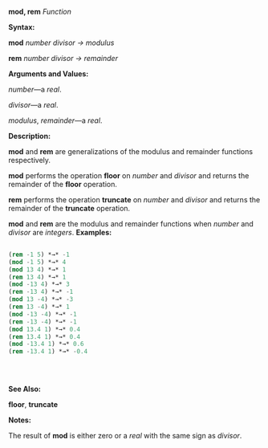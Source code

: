 **mod, rem** *Function* 



**Syntax:** 



**mod** *number divisor → modulus* 



**rem** *number divisor → remainder* 



**Arguments and Values:** 



*number*—a *real*. 



*divisor*—a *real*. 



*modulus*, *remainder*—a *real*. 



**Description:** 



**mod** and **rem** are generalizations of the modulus and remainder functions respectively. 



**mod** performs the operation **floor** on *number* and *divisor* and returns the remainder of the **floor** operation. 



**rem** performs the operation **truncate** on *number* and *divisor* and returns the remainder of the **truncate** operation. 



**mod** and **rem** are the modulus and remainder functions when *number* and *divisor* are *integers*. **Examples:**
```lisp
 
(rem -1 5) *→* -1 
(mod -1 5) *→* 4 
(mod 13 4) *→* 1 
(rem 13 4) *→* 1 
(mod -13 4) *→* 3 
(rem -13 4) *→* -1 
(mod 13 -4) *→* -3 
(rem 13 -4) *→* 1 
(mod -13 -4) *→* -1 
(rem -13 -4) *→* -1 
(mod 13.4 1) *→* 0.4 
(rem 13.4 1) *→* 0.4 
(mod -13.4 1) *→* 0.6 
(rem -13.4 1) *→* -0.4 

 
 

```
**See Also:** 



**floor**, **truncate** 



**Notes:** 



The result of **mod** is either zero or a *real* with the same sign as *divisor*. 



